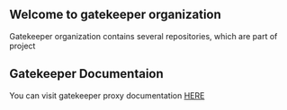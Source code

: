 ## Welcome to gatekeeper organization

Gatekeeper organization contains several repositories, which are part of project

## Gatekeeper Documentaion

You can visit gatekeeper proxy documentation [HERE](https://gogatekeeper.github.io/gatekeeper)
